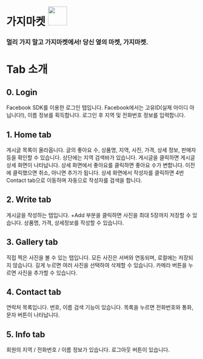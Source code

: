 # 가지마켓 <img src="https://user-images.githubusercontent.com/41982435/88094917-4684d280-cbcf-11ea-9ebf-8f32b09895fd.png" width="50" height="50">
### 멀리 가지 말고 가지마켓에서! 당신 옆의 마켓, 가지마켓.
# Tab 소개
## 0. Login
Facebook SDK를 이용한 로그인 탭입니다. Facebook에서는 고유ID(실제 아이디 아닙니다!), 이름 정보를 획득합니다.
로그인 후 지역 및 전화번호 정보를 입력합니다.
## 1. Home tab
게시글 목록이 올라옵니다. 글의 좋아요 수, 상품명, 지역, 사진, 가격, 상세 정보, 판매자 등을 확인할 수 있습니다.
상단에는 지역 검색바가 있습니다.
게시글을 클릭하면 게시글 상세 화면이 나타납니다.
상세 화면에서 좋아요를 클릭하면 좋아요 수가 변합니다. 이전에 클릭했으면 취소, 아니면 추가가 됩니다.
상세 화면에서 작성자를 클릭하면 4번 Contact tab으로 이동하며 자동으로 작성자를 검색을 합니다.
## 2. Write tab
게시글을 작성하는 탭입니다. +Add 부분을 클릭하면 사진을 최대 5장까지 저장할 수 있습니다.
상품명, 가격, 상세정보를 작성할 수 있습니다.
## 3. Gallery tab
직접 찍은 사진을 볼 수 있는 탭입니다. 모든 사진은 서버와 연동되며, 로컬에는 저장되지 않습니다.
길게 누르면 여러 사진을 선택하여 삭제할 수 있습니다.
카메라 버튼을 누르면 사진을 추가할 수 있습니다.
## 4. Contact tab
연락처 목록입니다. 번호, 이름 검색 기능이 있습니다. 목록을 누르면 전화번호와 통화, 문자 버튼이 나타납니다.
## 5. Info tab
회원의 지역 / 전화번호 / 이름 정보가 있습니다. 로그아웃 버튼이 있습니다.
